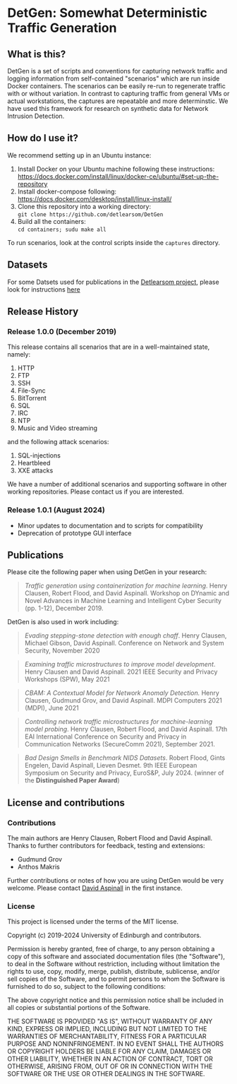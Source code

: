 # DetGen: Somewhat Deterministic Traffic Generation

## What is this?

DetGen is a set of scripts and conventions for capturing network traffic and logging information from self-contained
"scenarios" which are run inside Docker containers.  The scenarios can be easily re-run to regenerate traffic with
or without variation.  In contrast to capturing traffic from general VMs or actual workstations, the captures are 
repeatable and more determinstic.  We have used this framework for research on synthetic data for
Network Intrusion Detection.

## How do I use it?

We recommend setting up in an Ubuntu instance:

1. Install Docker on your Ubuntu machine following these instructions:  
   <https://docs.docker.com/install/linux/docker-ce/ubuntu/#set-up-the-repository>
2. Install docker-compose following:  
   <https://docs.docker.com/desktop/install/linux-install/>
3. Clone this repository into a working directory:  
   `git clone https://github.com/detlearsom/DetGen`
4. Build all the containers:  
   `cd containers; sudu make all`

To run scenarios, look at the control scripts inside the `captures` directory.

## Datasets

For some Datsets used for publications in the
[Detlearsom project](https://detlearsom.github.io/), please look for instructions [here](README-datasets.md)


## Release History

### Release 1.0.0 (December 2019)

This release contains all scenarios that are in a well-maintained state, namely:

1. HTTP
2. FTP
3. SSH
4. File-Sync
5. BitTorrent
6. SQL
7. IRC
8. NTP
9. Music and Video streaming

and the following attack scenarios:

1. SQL-injections
2. Heartbleed
3. XXE attacks

We have a number of additional scenarios and supporting software in
other working repositories.  Please contact us if you are interested.

### Release 1.0.1 (August 2024)

* Minor updates to documentation and to scripts for compatibility
* Deprecation of prototype GUI interface



## Publications

Please cite the following paper when using DetGen in your research:

> *Traffic generation using containerization for machine learning*. Henry Clausen, Robert Flood, and David Aspinall. Workshop on DYnamic and Novel Advances in Machine Learning and Intelligent Cyber Security (pp. 1-12), December 2019.

DetGen is also used in work including:

> *Evading stepping-stone detection with enough chaff*. Henry Clausen, Michael Gibson, David Aspinall.  Conference on Network and System Security, November 2020

> *Examining traffic microstructures to improve model development*. Henry Clausen and David Aspinall. 2021 IEEE Security and Privacy Workshops (SPW), May 2021 

> *CBAM: A Contextual Model for Network Anomaly Detection.* Henry Clausen, Gudmund Grov, and David Aspinall. MDPI Computers 2021 (MDPI), June 2021

> *Controlling network traffic microstructures for machine-learning model probing*. Henry Clausen, Robert Flood, and David Aspinall. 17th EAI International Conference on Security and Privacy in Communication Networks (SecureComm 2021), September 2021.

> *Bad Design Smells in Benchmark NIDS Datasets*.   Robert Flood, Gints Engelen, David Aspinall, Lieven Desmet.  9th IEEE European Symposium on Security and Privacy, EuroS&P, July 2024. (winner of the **Distinguished Paper Award**)


## License and contributions

### Contributions

The main authors are Henry Clausen, Robert Flood and David Aspinall.
Thanks to further contributors for feedback, testing and extensions:

* Gudmund Grov
* Anthos Makris

Further contributions or notes of how you are using DetGen would
be very welcome.  Please contact [David Aspinall](mailto:David.Aspinall@ed.ac.uk)
in the first instance.


### License

This project is licensed under the terms of the MIT license.

Copyright (c) 2019-2024 University of Edinburgh and contributors.

Permission is hereby granted, free of charge, to any person obtaining
a copy of this software and associated documentation files (the
"Software"), to deal in the Software without restriction, including
without limitation the rights to use, copy, modify, merge, publish,
distribute, sublicense, and/or sell copies of the Software, and to
permit persons to whom the Software is furnished to do so, subject to
the following conditions:

The above copyright notice and this permission notice shall be
included in all copies or substantial portions of the Software.

THE SOFTWARE IS PROVIDED "AS IS", WITHOUT WARRANTY OF ANY KIND,
EXPRESS OR IMPLIED, INCLUDING BUT NOT LIMITED TO THE WARRANTIES OF
MERCHANTABILITY, FITNESS FOR A PARTICULAR PURPOSE AND
NONINFRINGEMENT. IN NO EVENT SHALL THE AUTHORS OR COPYRIGHT HOLDERS BE
LIABLE FOR ANY CLAIM, DAMAGES OR OTHER LIABILITY, WHETHER IN AN ACTION
OF CONTRACT, TORT OR OTHERWISE, ARISING FROM, OUT OF OR IN CONNECTION
WITH THE SOFTWARE OR THE USE OR OTHER DEALINGS IN THE SOFTWARE.


